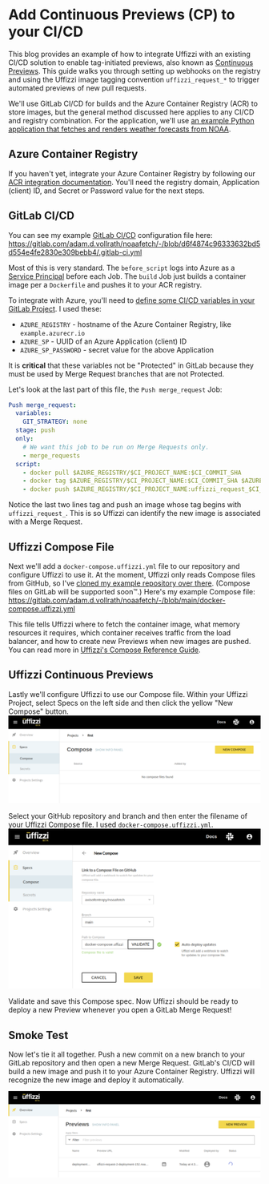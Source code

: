 # Add Continuous Previews (CP) to your CI/CD  

This blog provides an example of how to integrate Uffizzi with an existing CI/CD solution to enable tag-initiated previews, also known as [Continuous Previews](../guides/continuous-previews.md). This guide walks you through setting up webhooks on the registry and using the Uffizzi image tagging convention `uffizzi_request_*` to trigger automated previews of new pull requests.  

We'll use GitLab CI/CD for builds and the Azure Container Registry (ACR) to store images, but the general method discussed here applies to any CI/CD and registry combination. For the application, we'll use [an example Python application that fetches and renders weather forecasts from NOAA](https://gitlab.com/adam.d.vollrath/noaafetch/).  

## Azure Container Registry  

If you haven't yet, integrate your Azure Container Registry by following our [ACR integration documentation](../guides/container-registry-integrations.md#azure-container-registry-acr). You'll need the registry domain, Application (client) ID, and Secret or Password value for the next steps.  

## GitLab CI/CD  

You can see my example [GitLab CI/CD](https://docs.gitlab.com/ee/ci/) configuration file here: <https://gitlab.com/adam.d.vollrath/noaafetch/-/blob/d6f4874c96333632bd5d554e4fe2830e309bebb4/.gitlab-ci.yml>  

Most of this is very standard. The `before_script` logs into Azure as a [Service Principal](https://docs.microsoft.com/en-us/azure/active-directory/develop/app-objects-and-service-principals) before each Job. The `build` Job just builds a container image per a `Dockerfile` and pushes it to your ACR registry.  

To integrate with Azure, you'll need to [define some CI/CD variables in your GitLab Project](https://docs.gitlab.com/ee/ci/variables/#add-a-cicd-variable-to-a-project). I used these:  

- `AZURE_REGISTRY` - hostname of the Azure Container Registry, like `example.azurecr.io`
- `AZURE_SP` - UUID of an Azure Application (client) ID
- `AZURE_SP_PASSWORD` - secret value for the above Application

It is **critical** that these variables not be "Protected" in GitLab because they must be used by Merge Request branches that are not Protected.  

Let's look at the last part of this file, the `Push merge_request` Job:  

``` yaml title=".gitlab-ci.yml" hl_lines="10 11"
Push merge_request:
  variables:
    GIT_STRATEGY: none
  stage: push
  only:
    # We want this job to be run on Merge Requests only.
    - merge_requests
  script:
    - docker pull $AZURE_REGISTRY/$CI_PROJECT_NAME:$CI_COMMIT_SHA
    - docker tag $AZURE_REGISTRY/$CI_PROJECT_NAME:$CI_COMMIT_SHA $AZURE_REGISTRY/$CI_PROJECT_NAME:uffizzi_request_$CI_MERGE_REQUEST_IID
    - docker push $AZURE_REGISTRY/$CI_PROJECT_NAME:uffizzi_request_$CI_MERGE_REQUEST_IID
```

Notice the last two lines tag and push an image whose tag begins with `uffizzi_request_`. This is so Uffizzi can identify the new image is associated with a Merge Request.  

## Uffizzi Compose File  

Next we'll add a `docker-compose.uffizzi.yml` file to our repository and configure Uffizzi to use it. At the moment, Uffizzi only reads Compose files from GitHub, so I've [cloned my example repository over there](https://gitlab.com/adam.d.vollrath/noaafetch). (Compose files on GitLab will be supported soon&trade;.) Here's my example Compose file: <https://gitlab.com/adam.d.vollrath/noaafetch/-/blob/main/docker-compose.uffizzi.yml>  

This file tells Uffizzi where to fetch the container image, what memory resources it requires, which container receives traffic from the load balancer, and how to create new Previews when new images are pushed. You can read more in [Uffizzi's Compose Reference Guide](../references/compose-spec.md).  

## Uffizzi Continuous Previews

Lastly we'll configure Uffizzi to use our Compose file. Within your Uffizzi Project, select Specs on the left side and then click the yellow "New Compose" button.
![New Compose File](../assets/images/blog-1-new-compose.png)  

Select your GitHub repository and branch and then enter the filename of your Uffizzi Compose file. I used `docker-compose.uffizzi.yml`.
![Link Compose File](../assets/images/blog-1-link-compose.png)  

Validate and save this Compose spec. Now Uffizzi should be ready to deploy a new Preview whenever you open a GitLab Merge Request!  

## Smoke Test  

Now let's tie it all together. Push a new commit on a new branch to your GitLab repository and then open a new Merge Request. GitLab's CI/CD will build a new image and push it to your Azure Container Registry. Uffizzi will recognize the new image and deploy it automatically.  

![New Preview](../assets/images/blog-1-new-preview.png)  
